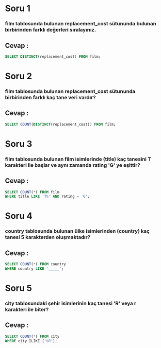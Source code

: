 # Soru 1

### **film** tablosunda bulunan **replacement_cost** sütununda bulunan birbirinden farklı değerleri sıralayınız.

## Cevap :
```sql
SELECT DISTINCT(replacement_cost) FROM film;
```

# Soru 2

### **film** tablosunda bulunan **replacement_cost** sütununda birbirinden farklı kaç tane veri vardır?

## Cevap :
```sql
SELECT COUNT(DISTINCT(replacement_cost)) FROM film;
```

# Soru 3

### **film** tablosunda bulunan **film** isimlerinde (**title**) kaç tanesini **T** karakteri ile başlar ve aynı zamanda **rating** '**G**' ye eşittir?

## Cevap :
```sql
SELECT COUNT(*) FROM film
WHERE title LIKE 'T%' AND rating = 'G';
```

# Soru 4

### **country** tablosunda bulunan ülke isimlerinden (**country**) kaç tanesi **5** karakterden oluşmaktadır?

## Cevap :
```sql
SELECT COUNT(*) FROM country
WHERE country LIKE '_____';
```

# Soru 5

### **city** tablosundaki **şehir** isimlerinin kaç tanesi '**R**' veya **r** karakteri ile biter?

## Cevap :
```sql
SELECT COUNT(*) FROM city
WHERE city ILIKE ('%R');
```